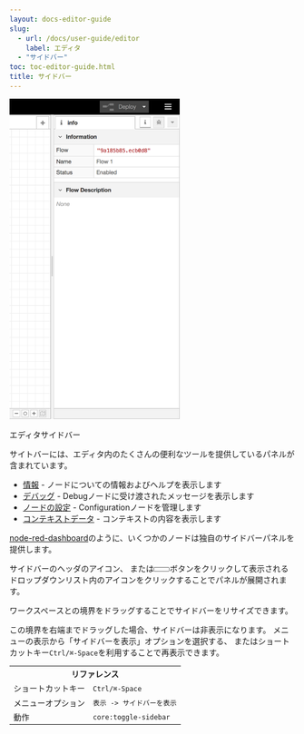 ```yaml
---
layout: docs-editor-guide
slug:
  - url: /docs/user-guide/editor
    label: エディタ
  - "サイドバー"
toc: toc-editor-guide.html
title: サイドバー
---
```


<div style="width: 300px" class="figure align-right">
  <img src="../images/editor-sidebar.png" alt="Editor Sidebar">
  <p class="caption">エディタサイドバー</p>
</div>

サイトバーには、エディタ内のたくさんの便利なツールを提供しているパネルが含まれています。

 - [情報](info) - ノードについての情報およびヘルプを表示します
 - [デバッグ](debug) - Debugノードに受け渡されたメッセージを表示します
 - [ノードの設定](config) - Configurationノードを管理します
 - [コンテキストデータ](context) - コンテキストの内容を表示します

[node-red-dashboard](https://flows.nodered.org/node/node-red-dashboard)のように、いくつかのノードは独自のサイドバーパネルを提供します。

サイドバーのヘッダのアイコン、
または<i style="font-size: 0.8em; border-radius: 2px; display:inline-block;text-align:center; width: 20px; color: #777; border: 1px solid #777; padding: 3px;" class="fa fa-caret-down"></i>ボタンをクリックして表示されるドロップダウンリスト内のアイコンをクリックすることでパネルが展開されます。

ワークスペースとの境界をドラッグすることでサイドバーをリサイズできます。

この境界を右端までドラッグした場合、サイドバーは非表示になります。
メニューの表示から「サイドバーを表示」オプションを選択する、
またはショートカットキー<code>Ctrl/⌘-Space</code>を利用することで再表示できます。

<table class="action-ref inline">
 <tr><th colspan="2">リファレンス</th></tr>
 <tr><td>ショートカットキー</td><td><code>Ctrl/⌘-Space</code></td></tr>
 <tr><td>メニューオプション</td><td><code>表示 -&gt; サイドバーを表示</code></td></tr>
 <tr><td>動作</td><td><code>core:toggle-sidebar</code></td></tr>
</table>
